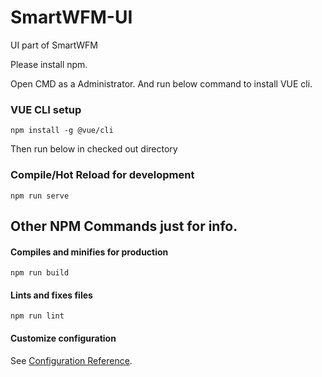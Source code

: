 # SmartWFM-UI
UI part of SmartWFM

Please install npm.

Open CMD as a Administrator.
And run below command to install VUE cli.

### VUE CLI setup
```
npm install -g @vue/cli
```

Then run below in checked out directory
### Compile/Hot Reload for development
```
npm run serve
```

## Other NPM Commands just for info. 

#### Compiles and minifies for production
```
npm run build
```
#### Lints and fixes files
```
npm run lint
```

#### Customize configuration
See [Configuration Reference](https://cli.vuejs.org/config/).